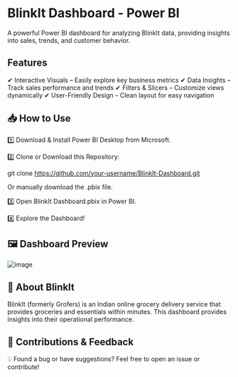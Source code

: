 # BlinkIt Dashboard - Power BI

A powerful Power BI dashboard for analyzing BlinkIt data, providing insights into sales, trends, and customer behavior.

## Features
✔ Interactive Visuals – Easily explore key business metrics
✔ Data Insights – Track sales performance and trends
✔ Filters & Slicers – Customize views dynamically
✔ User-Friendly Design – Clean layout for easy navigation

## 📥 How to Use

1️⃣ Download & Install Power BI Desktop from Microsoft.

2️⃣ Clone or Download this Repository:

git clone https://github.com/your-username/BlinkIt-Dashboard.git

Or manually download the .pbix file.

3️⃣ Open BlinkIt Dashboard.pbix in Power BI.

4️⃣ Explore the Dashboard!

## 🖼 Dashboard Preview
![image](https://github.com/user-attachments/assets/49dd05e0-7297-4626-8069-af5fb4c79d45)


## 📌 About BlinkIt
BlinkIt (formerly Grofers) is an Indian online grocery delivery service that provides groceries and essentials within minutes. This dashboard provides insights into their operational performance.

## 🚀 Contributions & Feedback
💡 Found a bug or have suggestions? Feel free to open an issue or contribute!
